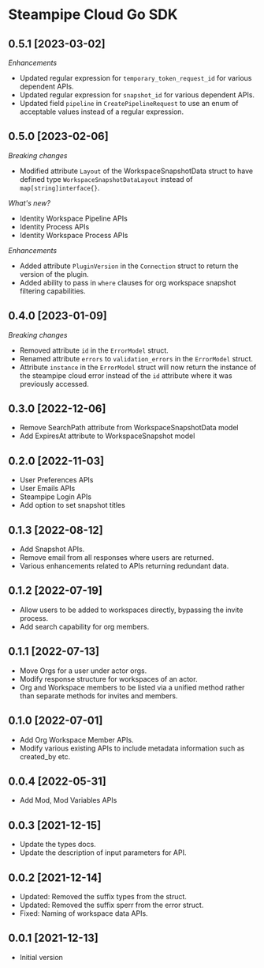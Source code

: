 # Steampipe Cloud Go SDK

## 0.5.1 [2023-03-02]

_Enhancements_

- Updated regular expression for `temporary_token_request_id` for various dependent APIs.
- Updated regular expression for `snapshot_id` for various dependent APIs.
- Updated field `pipeline` in `CreatePipelineRequest` to use an enum of acceptable values instead of a regular expression. 

## 0.5.0 [2023-02-06]

_Breaking changes_

- Modified attribute `Layout` of the WorkspaceSnapshotData struct to have defined type `WorkspaceSnapshotDataLayout` instead of `map[string]interface{}`.

_What's new?_

- Identity Workspace Pipeline APIs
- Identity Process APIs
- Identity Workspace Process APIs

_Enhancements_

- Added attribute `PluginVersion` in the `Connection` struct to return the version of the plugin.
- Added ability to pass in `where` clauses for org workspace snapshot filtering capabilities.

## 0.4.0 [2023-01-09]

_Breaking changes_

- Removed attribute `id` in the `ErrorModel` struct.
- Renamed attribute `errors` to `validation_errors` in the `ErrorModel` struct.
- Attribute `instance` in the `ErrorModel` struct will now return the instance of the steampipe cloud error instead of the `id` attribute where it was previously accessed.

## 0.3.0 [2022-12-06]

- Remove SearchPath attribute from WorkspaceSnapshotData model
- Add ExpiresAt attribute to WorkspaceSnapshot model

## 0.2.0 [2022-11-03]

- User Preferences APIs
- User Emails APIs
- Steampipe Login APIs
- Add option to set snapshot titles

## 0.1.3 [2022-08-12]

- Add Snapshot APIs.
- Remove email from all responses where users are returned.
- Various enhancements related to APIs returning redundant data.

## 0.1.2 [2022-07-19]

- Allow users to be added to workspaces directly, bypassing the invite process.
- Add search capability for org members.

## 0.1.1 [2022-07-13]

- Move Orgs for a user under actor orgs.
- Modify response structure for workspaces of an actor.
- Org and Workspace members to be listed via a unified method rather than separate methods for invites and members.

## 0.1.0 [2022-07-01]

- Add Org Workspace Member APIs.
- Modify various existing APIs to include metadata information such as created_by etc. 

## 0.0.4 [2022-05-31]

- Add Mod, Mod Variables APIs

## 0.0.3 [2021-12-15]

- Update the types docs.
- Update the description of input parameters for API.

## 0.0.2 [2021-12-14]

- Updated: Removed the suffix types from the struct.
- Updated: Removed the suffix sperr from the error struct.
- Fixed: Naming of workspace data APIs.

## 0.0.1 [2021-12-13]

- Initial version
